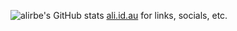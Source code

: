 ![alirbe's GitHub stats](https://github-readme-stats.vercel.app/api?username=alirobe&count_private=true&show_icons=true&theme=dark)
[ali.id.au](https://www.ali.id.au/) for links, socials, etc.
